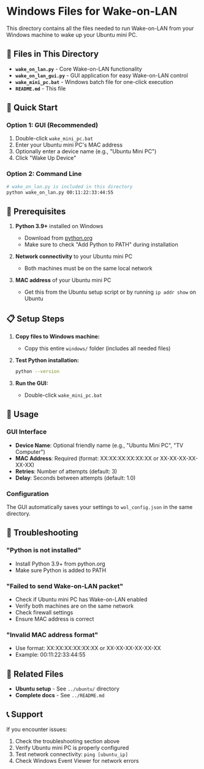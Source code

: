 # Windows Files for Wake-on-LAN

This directory contains all the files needed to run Wake-on-LAN from your Windows machine to wake up your Ubuntu mini PC.

## 📁 Files in This Directory

- **`wake_on_lan.py`** - Core Wake-on-LAN functionality
- **`wake_on_lan_gui.py`** - GUI application for easy Wake-on-LAN control
- **`wake_mini_pc.bat`** - Windows batch file for one-click execution
- **`README.md`** - This file

## 🚀 Quick Start

### Option 1: GUI (Recommended)
1. Double-click `wake_mini_pc.bat`
2. Enter your Ubuntu mini PC's MAC address
3. Optionally enter a device name (e.g., "Ubuntu Mini PC")
4. Click "Wake Up Device"

### Option 2: Command Line
```bash
# wake_on_lan.py is included in this directory
python wake_on_lan.py 00:11:22:33:44:55
```

## 🔧 Prerequisites

1. **Python 3.9+** installed on Windows
   - Download from [python.org](https://python.org)
   - Make sure to check "Add Python to PATH" during installation

2. **Network connectivity** to your Ubuntu mini PC
   - Both machines must be on the same local network

3. **MAC address** of your Ubuntu mini PC
   - Get this from the Ubuntu setup script or by running `ip addr show` on Ubuntu

## 📋 Setup Steps

1. **Copy files to Windows machine:**
   - Copy this entire `windows/` folder (includes all needed files)

2. **Test Python installation:**
   ```bash
   python --version
   ```

3. **Run the GUI:**
   - Double-click `wake_mini_pc.bat`

## 🎯 Usage

### GUI Interface
- **Device Name**: Optional friendly name (e.g., "Ubuntu Mini PC", "TV Computer")
- **MAC Address**: Required (format: XX:XX:XX:XX:XX:XX or XX-XX-XX-XX-XX-XX)
- **Retries**: Number of attempts (default: 3)
- **Delay**: Seconds between attempts (default: 1.0)

### Configuration
The GUI automatically saves your settings to `wol_config.json` in the same directory.

## 🚨 Troubleshooting

### "Python is not installed"
- Install Python 3.9+ from python.org
- Make sure Python is added to PATH

### "Failed to send Wake-on-LAN packet"
- Check if Ubuntu mini PC has Wake-on-LAN enabled
- Verify both machines are on the same network
- Check firewall settings
- Ensure MAC address is correct

### "Invalid MAC address format"
- Use format: XX:XX:XX:XX:XX:XX or XX-XX-XX-XX-XX-XX
- Example: 00:11:22:33:44:55

## 🔗 Related Files

- **Ubuntu setup** - See `../ubuntu/` directory
- **Complete docs** - See `../README.md`

## 📞 Support

If you encounter issues:
1. Check the troubleshooting section above
2. Verify Ubuntu mini PC is properly configured
3. Test network connectivity: `ping [ubuntu_ip]`
4. Check Windows Event Viewer for network errors
